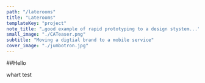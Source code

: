 ```yaml
---
path: "/laterooms"
title: "Laterooms"
templateKey: "project"
note_title: "…good example of rapid prototyping to a design stystem..."
small_image: "./CATeaser.png"
subtitle: "Moving a digtial brand to a mobile service"
cover_image: "./jumbotron.jpg"
---
```


##Hello

whart test
